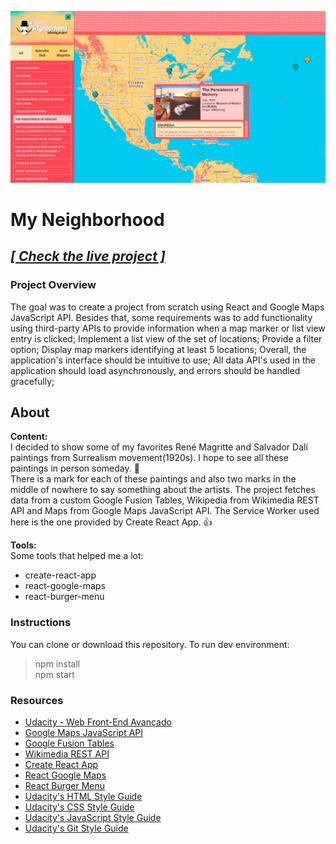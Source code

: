 ![MyNeighborhood](https://raw.githubusercontent.com/dekisr/Udacity-FrontEnd-P05-MyNeighborhood/master/myNeighborhood.jpg)

# My Neighborhood

## [**_[ Check the live project ]_**](https://dekisr.github.io/Udacity-FrontEnd-P05-MyNeighborhood)

### Project Overview
The goal was to create a project from scratch using React and Google Maps JavaScript API. Besides that, some requirements was to add functionality using third-party APIs to provide information when a map marker or list view entry is clicked; Implement a list view of the set of locations; Provide a filter option; Display map markers identifying at least 5 locations; Overall, the application's interface should be intuitive to use; All data API's used in the application should load asynchronously, and errors should be handled gracefully;

## About
**Content:**  
I decided to show some of my favorites René Magritte and Salvador Dalí paintings from Surrealism movement(1920s). I hope to see all these paintings in person someday. :pray:  
There is a mark for each of these paintings and also two marks in the middle of nowhere to say something about the artists. The project fetches data from a custom Google Fusion Tables, Wikipedia from Wikimedia REST API and Maps from Google Maps JavaScript API. The Service Worker used here is the one provided by Create React App. :thumbsup:

**Tools:**  
Some tools that helped me a lot:
- create-react-app
- react-google-maps
- react-burger-menu

### Instructions
You can clone or download this repository.
To run dev environment:
> npm install  
> npm start

### Resources
* [Udacity - Web Front-End Avançado](https://br.udacity.com/course/front-end-web-developer-nanodegree--nd001-br-advanced)
* [Google Maps JavaScript API](https://developers.google.com/maps/documentation/javascript)
* [Google Fusion Tables](https://developers.google.com/fusiontables)
* [Wikimedia REST API](https://en.wikipedia.org/api/rest_v1)
* [Create React App](https://github.com/facebook/create-react-app)
* [React Google Maps](https://github.com/tomchentw/react-google-maps)
* [React Burger Menu](https://github.com/negomi/react-burger-menu)
* [Udacity's HTML Style Guide](http://udacity.github.io/frontend-nanodegree-styleguide/index.html)
* [Udacity's CSS Style Guide](http://udacity.github.io/frontend-nanodegree-styleguide/css.html)
* [Udacity's JavaScript Style Guide](http://udacity.github.io/frontend-nanodegree-styleguide/javascript.html)
* [Udacity's Git Style Guide](https://udacity.github.io/git-styleguide/)